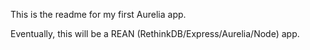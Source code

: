 This is the readme for my first Aurelia app.  

Eventually, this will be a REAN (RethinkDB/Express/Aurelia/Node) app.